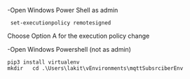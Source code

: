 -Open Windows Power Shell as admin
```
 set-executionpolicy remotesigned
 ```
Choose Option A for the execution policy change 

-Open Windows Powershell (not as admin)
```
pip3 install virtualenv 
mkdir   cd .\Users\lakit\vEnvironments\mqttSubsrciberEnv

```


